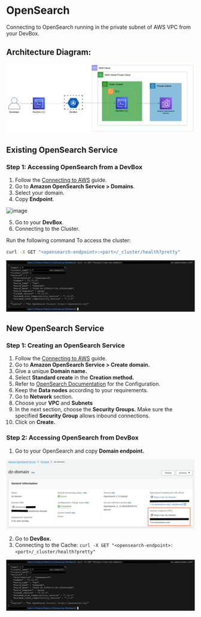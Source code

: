 # OpenSearch

Connecting to OpenSearch running in the private subnet of AWS VPC from your DevBox.

## Architecture Diagram:

![image](../../../.gitbook/assets/opensearch-arch.png)

## Existing OpenSearch Service

### Step 1: Accessing OpenSearch from a DevBox

1. Follow the [Connecting to AWS](../../existing-network/connecting-to-aws.md) guide.
2. Go to **Amazon OpenSearch Service > Domains**.
3. Select your domain.
4. Copy **Endpoint**.

![image](../../../.gitbook/assets/opensearch-domain-details.png)

5. Go to your **DevBox**.
6. Connecting to the Cluster.

Run the following command To access the cluster:

```sh
curl -X GET "<opensearch-endpoint>:<port>/_cluster/health?pretty"
```

![image](../../../.gitbook/assets/opensearch-access.png)


## New OpenSearch Service

### Step 1: Creating an OpenSearch Service

1. Follow the [Connecting to AWS](../../existing-network/connecting-to-aws.md) guide.
2. Go to **Amazon OpenSearch Service > Create domain.**
3. Give a unique **Domain name.**
3. Select **Standard create** in the **Creation method.**
4. Refer to [OpenSearch Documentation](https://docs.aws.amazon.com/opensearch-service/) for the Configuration.
5. Keep the **Data nodes** according to your requirements.
9. Go to **Network** section.
10. Choose your **VPC** and **Subnets**
11. In the next section, choose the **Security Groups.** Make sure the specified **Security Group** allows inbound connections.
11. Click on **Create.**

### Step 2: Accessing OpenSearch from DevBox
1. Go to your OpenSearch and copy **Domain endpoint.**

![image](../../../.gitbook/assets/opensearch-endpoints.png)

2. Go to **DevBox.**
3. Connecting to the Cache:
   `curl -X GET "<opensearch-endpoint>:<port>/_cluster/health?pretty"`

![image](../../../.gitbook/assets/opensearch-access.png)

